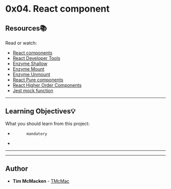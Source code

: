 # 0x04. React component

## Resources:books:
Read or watch:
* [React components](https://intranet.hbtn.io/rltoken/f49-M-4Ke0VJzzFdC-WRFw)
* [React Developer Tools](https://intranet.hbtn.io/rltoken/cIGQ8z5XKv23f8EkdSEb_g)
* [Enzyme Shallow](https://intranet.hbtn.io/rltoken/79eg82GvrCdLpGy4uFayCw)
* [Enzyme Mount](https://intranet.hbtn.io/rltoken/980niCC46UkhSB9kMcT2bg)
* [Enzyme Unmount](https://intranet.hbtn.io/rltoken/Q7Kc3SKcMMYkmhlOTAjCOw)
* [React Pure components](https://intranet.hbtn.io/rltoken/TlqDQJ72Ad4VLDXgSm9yaA)
* [React Higher Order Components](https://intranet.hbtn.io/rltoken/R0KlYU2NTAKxNd0tXl7ieA)
* [Jest mock function](https://intranet.hbtn.io/rltoken/aw-93ehMaVLV1c1KsQcbmw)

---
## Learning Objectives:bulb:
What you should learn from this project:


*           mandatory
*         

---
---

## Author
* **Tim McMacken** - [TMcMac](https://github.com/TMcMac)
